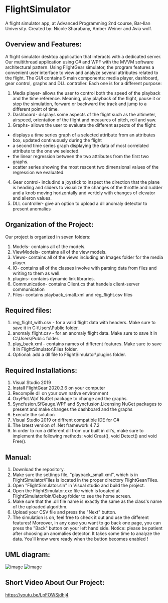# FlightSimulator
A flight simulator app, at Advanced Programming 2nd course, Bar-Ilan University.
Created by: Nicole Sharabany, Amber Weiner and Avia wolf.

## Overview and Features:
A flight simulator desktop application that interacts with a dedicated server. Our multithread application using C# and WPF with the MVVM software architectural pattern. Using FlightGear simulator, the program features a convenient user interface to view and analyze several attributes related to the flight.
 The GUI contains 5 main components: media player, dashboard, gear control, graphs and DLL controller. 
Each one is for a different purpose:
1. Media player- allows the user to control both the speed of the playback and the time reference. Meaning, play playback of the flight, pause it or stop the simulation, forward or backward the track and jump to a different point of time.
2. Dashboard- displays some aspects of the flight such as the altimeter, airspeed, orientation of the flight and measures of pitch, roll and yaw.
3. Graphs- allows the user to evaluate the different aspects of the flight:
 * displays a time series graph of a selected attribute from an attributes box, updated continuously during the flight
 * a second time series graph displaying the data of most correlated attribute to the one we selected.
 * the linear regression between the two attributes from the first two graphs. 
 * scatter series showing the most rescent two dimensional values of the regression we evaluated.
4. Gear control- includind a joystick to inspect the direction that the plane is heading and sliders to visualize the changes of the throttle and rudder and a knob moving horizontally and verticly with changes of elevator and aileron values. 
5. DLL controller- give an option to upload a dll anomaly detector to present anomalies

## Organization of the Project:
Our project is organized in seven folders:
1. Models- contains all of the models.
2. ViewModels- contains all of the view models.
3. Views- contains all of the views including an Images folder for the media player.
4. IO- contains all of the classes involve with parsing data from files and writing to them as well.
5. plugins- contains dynamic link libraries.
6. Communication- contains Client.cs that handels client-server communication
7. Files- contains playback_small.xml and reg_flight.csv files

## Required files:
1. reg_flight_with.csv - for a valid flight data with headers.
Make sure to save it in C:\Users\Public folder.
2. anomaly_flight.csv - for an anomaly flight data.
Make sure to save it in C:\Users\Public folder.
4. play_back.xml - contains names of different features.
Make sure to save it in FlightSimulator\Files folder.
6. Optional: add a dll file to FlightSimulator\plugins folder.

## Required Installations:
1. Visual Studio 2019
2. Install FlightGear 2020.3.6 on your computer
3. Recompile dll on your own native environment
4. OxyPlot.Wpf NuGet package to change and the graphs.
5. Syncfusion.SfGauge.WPF and Syncfusion.Licensing NuGet packages to present and make changes the dashboard and the graphs
6. Execute the solution
7. Visual Studio 2019 or diffrent compatible IDE for C#
8. The latest version of .Net framework 4.7.2
9. In order to run a different dll from our built in dll's, make sure to implement the following methods:
void Creat(), void Detect() and void Free().

## Manual:
1. Download the repository.
2. Make sure the settings file, "playback_small.xml", which is in FlightSimulator/Files is located in the proper directory FlightGear/Files.
3. Open "FlightSimulator.sln" in Visual studio and build the project.
4. Open the FlightSimulator.exe file which is located at FlightSimulator/bin/Debug folder to see the home screen.
5. Make sure that the .dll file name is exactly the same as the class's name of the uploaded algorithm.
6. Upload your CSV file and press the "Next" button.
7. The simulation is on, feel free to check it out and use the different features!
Moreover, in any case you want to go back one page, you can press the "Back" button on your left hand side.
Notice: please be patient after choosing an anomalies detector. It takes some time to analyze the data. You'll know were ready when the button becomes enabled !

## UML diagram:
![image](https://user-images.githubusercontent.com/63461543/114775428-f6135d80-9d79-11eb-817c-cee1d28668d7.png)
![image](https://user-images.githubusercontent.com/55787064/114929298-46eb8a80-9e3c-11eb-84cc-3bebbdc15ecb.png)

## Short Video About Our Project:
https://youtu.be/LpFOWSjdhj4
